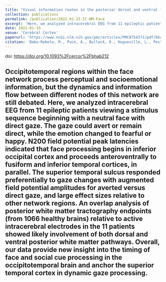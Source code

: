 ```yaml
---
title: "Visual information routes in the posterior dorsal and ventral face network studied with intracranial neurophysiology and white matter tract endpoints"
collection: publications
permalink: /publication/2022-01-15-IC-WM-Face
excerpt: 'Here, we analyzed intracerebral EEG from 11 epileptic patients viewing a stimulus sequence beginning with a neutral face with direct gaze. An overlap analysis of posterior white matter tractography endpoints (from 1066 healthy brains) relative to active intracerebral electrodes in the 11 patients showed likely involvement of both dorsal and ventral posterior white matter pathways.'
date: 2022-01-15
venue: 'Cerebral Cortex'
paperurl: 'https://www.ncbi.nlm.nih.gov/pmc/articles/PMC8754371/pdf/bhab212.pdf'
citation: 'Babo-Rebelo, M., Puce, A., Bullock, D., Hugueville, L., Pestilli, F., Adam, C., ... & George, N. (2022). Visual information routes in the posterior dorsal and ventral face network studied with intracranial neurophysiology and white matter tract endpoints. <i>Cerebral Cortex</i>, 32(2), 342-366.'
---
```

doi: https://doi.org/10.1093%2Fcercor%2Fbhab212

Occipitotemporal regions within the face network process perceptual and socioemotional information, but the dynamics and information flow between different nodes of this network are still debated. Here, we analyzed intracerebral EEG from 11 epileptic patients viewing a stimulus sequence beginning with a neutral face with direct gaze. The gaze could avert or remain direct, while the emotion changed to fearful or happy. N200 field potential peak latencies indicated that face processing begins in inferior occipital cortex and proceeds anteroventrally to fusiform and inferior temporal cortices, in parallel. The superior temporal sulcus responded preferentially to gaze changes with augmented field potential amplitudes for averted versus direct gaze, and large effect sizes relative to other network regions. An overlap analysis of posterior white matter tractography endpoints (from 1066 healthy brains) relative to active intracerebral electrodes in the 11 patients showed likely involvement of both dorsal and ventral posterior white matter pathways. Overall, our data provide new insight into the timing of face and social cue processing in the occipitotemporal brain and anchor the superior temporal cortex in dynamic gaze processing.
---

